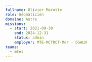 ```yaml
---
fullname: Olivier Marotte
role: Géomaticien
domaine: Autre
missions:
  - start: 2021-09-30
    end: 2024-12-31
    status: admin
    employer: MTE-MCTRCT-Mer - DGALN
teams:
  - mtes
---
```

